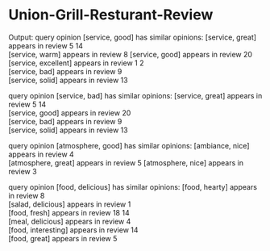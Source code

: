 # Union-Grill-Resturant-Review

Output:
query opinion [service, good] has similar opinions: 
[service, great] appears in review 5	14	
[service, warm] appears in review 8	
[service, good] appears in review 20	
[service, excellent] appears in review 1	2	
[service, bad] appears in review 9	
[service, solid] appears in review 13	

query opinion [service, bad] has similar opinions: 
[service, great] appears in review 5	14	
[service, good] appears in review 20	
[service, bad] appears in review 9	
[service, solid] appears in review 13	

query opinion [atmosphere, good] has similar opinions: 
[ambiance, nice] appears in review 4	
[atmosphere, great] appears in review 5	
[atmosphere, nice] appears in review 3	

query opinion [food, delicious] has similar opinions: 
[food, hearty] appears in review 8	
[salad, delicious] appears in review 1	
[food, fresh] appears in review 18	14	
[meal, delicious] appears in review 4	
[food, interesting] appears in review 14	
[food, great] appears in review 5	
